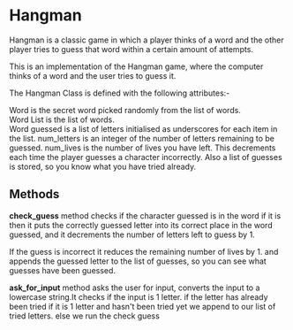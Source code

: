 # Hangman
Hangman is a classic game in which a player thinks of a word and the other player tries to guess that word within a certain amount of attempts.

This is an implementation of the Hangman game, where the computer thinks of a word and the user tries to guess it. 

The Hangman Class is defined with the following attributes:-

Word is the secret word picked randomly from the list of words.  
Word List is the list of words.  
Word guessed is a list of letters initialised as underscores for each item in the list.
num_letters is an integer of the number of letters remaining to be guessed.
num_lives is the number of lives you have left.  This decrements each time the player guesses a character incorrectly.
Also a list of guesses is stored, so you know what you have tried already.

## Methods
<b>check_guess</b> method checks if the character guessed is in the word
if it is then it puts the correctly guessed letter into its correct place in the word guessed, and it decrements the number of letters left to guess by 1.

If the guess is incorrect it reduces the remaining number of lives by 1.
and appends the guessed letter to the list of guesses, so you can see what guesses have been guessed.


<b>ask_for_input</b> method asks the user for input, converts the input to a lowercase string.It checks 
if the input is 1 letter.
if the letter has already been tried
if it is 1 letter and hasn't been tried yet we append to our list of tried letters.
else we run the check guess

